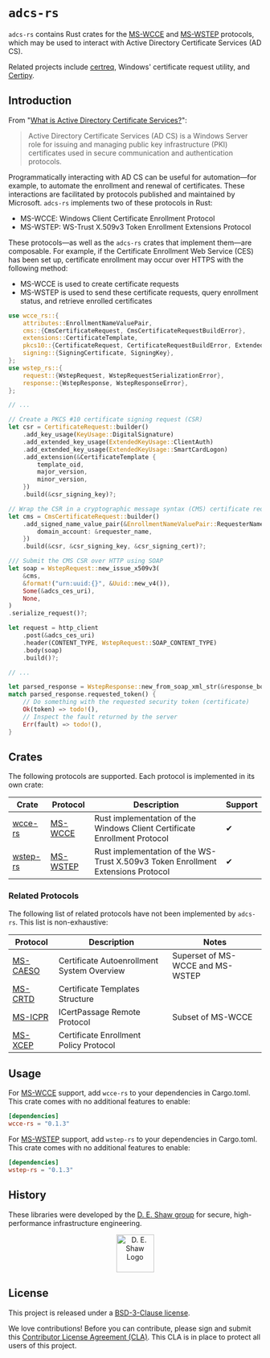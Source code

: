 # `adcs-rs`

`adcs-rs` contains Rust crates for the [MS-WCCE] and [MS-WSTEP] protocols, which may be used to interact with Active Directory Certificate Services (AD CS).

Related projects include [certreq](https://learn.microsoft.com/en-us/windows-server/administration/windows-commands/certreq_1), Windows' certificate request utility, and [Certipy](https://github.com/ly4k/Certipy).

## Introduction

From "[What is Active Directory Certificate Services?](https://learn.microsoft.com/en-us/windows-server/identity/ad-cs/active-directory-certificate-services-overview)":

> Active Directory Certificate Services (AD CS) is a Windows Server role for issuing and managing public key infrastructure (PKI) certificates used in secure communication and authentication protocols.

Programmatically interacting with AD CS can be useful for automation—for example, to automate the enrollment and renewal of certificates.
These interactions are facilitated by protocols published and maintained by Microsoft. `adcs-rs` implements two of these protocols in Rust:

- MS-WCCE: Windows Client Certificate Enrollment Protocol
- MS-WSTEP: WS-Trust X.509v3 Token Enrollment Extensions Protocol

These protocols—as well as the `adcs-rs` crates that implement them—are composable.
For example, if the Certificate Enrollment Web Service (CES) has been set up, certificate enrollment may occur over HTTPS with the following method:

- MS-WCCE is used to create certificate requests
- MS-WSTEP is used to send these certificate requests, query enrollment status, and retrieve enrolled certificates

```rust
use wcce_rs::{
    attributes::EnrollmentNameValuePair,
    cms::{CmsCertificateRequest, CmsCertificateRequestBuildError},
    extensions::CertificateTemplate,
    pkcs10::{CertificateRequest, CertificateRequestBuildError, ExtendedKeyUsage, KeyUsage},
    signing::{SigningCertificate, SigningKey},
};
use wstep_rs::{
    request::{WstepRequest, WstepRequestSerializationError},
    response::{WstepResponse, WstepResponseError},
};

// ...

// Create a PKCS #10 certificate signing request (CSR)
let csr = CertificateRequest::builder()
    .add_key_usage(KeyUsage::DigitalSignature)
    .add_extended_key_usage(ExtendedKeyUsage::ClientAuth)
    .add_extended_key_usage(ExtendedKeyUsage::SmartCardLogon)
    .add_extension(&CertificateTemplate {
        template_oid,
        major_version,
        minor_version,
    })
    .build(&csr_signing_key)?;

// Wrap the CSR in a cryptographic message syntax (CMS) certificate request to add additional request parameters
let cms = CmsCertificateRequest::builder()
    .add_signed_name_value_pair(&EnrollmentNameValuePair::RequesterName {
        domain_account: &requester_name,
    })
    .build(&csr, &csr_signing_key, &csr_signing_cert)?;

/// Submit the CMS CSR over HTTP using SOAP
let soap = WstepRequest::new_issue_x509v3(
    &cms,
    &format!("urn:uuid:{}", &Uuid::new_v4()),
    Some(&adcs_ces_uri),
    None,
)
.serialize_request()?;

let request = http_client
    .post(&adcs_ces_uri)
    .header(CONTENT_TYPE, WstepRequest::SOAP_CONTENT_TYPE)
    .body(soap)
    .build()?;

// ...

let parsed_response = WstepResponse::new_from_soap_xml_str(&response_body)?;
match parsed_response.requested_token() {
    // Do something with the requested security token (certificate)
    Ok(token) => todo!(),
    // Inspect the fault returned by the server
    Err(fault) => todo!(),
}
```

## Crates

The following protocols are supported.
Each protocol is implemented in its own crate:

| Crate               | Protocol   | Description                                                                      | Support |
| ------------------- | ---------- | -------------------------------------------------------------------------------- | ------- |
| [wcce-rs](wcce-rs/)   | [MS-WCCE]  | Rust implementation of the Windows Client Certificate Enrollment Protocol        | ✔       |
| [wstep-rs](wstep-rs/) | [MS-WSTEP] | Rust implementation of the WS-Trust X.509v3 Token Enrollment Extensions Protocol | ✔       |

### Related Protocols

The following list of related protocols have not been implemented by `adcs-rs`.
This list is non-exhaustive:

| Protocol   | Description                                | Notes                            |
| ---------- | ------------------------------------------ | -------------------------------- |
| [MS-CAESO] | Certificate Autoenrollment System Overview | Superset of MS-WCCE and MS-WSTEP |
| [MS-CRTD]  | Certificate Templates Structure            |                                  |
| [MS-ICPR]  | ICertPassage Remote Protocol               | Subset of MS-WCCE                |
| [MS-XCEP]  | Certificate Enrollment Policy Protocol     |                                  |

## Usage

For [MS-WCCE] support, add `wcce-rs` to your dependencies in Cargo.toml. This crate comes with no additional features to enable:

```toml
[dependencies]
wcce-rs = "0.1.3"
```

For [MS-WSTEP] support, add `wstep-rs` to your dependencies in Cargo.toml. This crate comes with no additional features to enable:

```toml
[dependencies]
wstep-rs = "0.1.3"
```

[MS-WCCE]: https://learn.microsoft.com/en-us/openspecs/windows_protocols/ms-wcce/446a0fca-7f27-4436-965d-191635518466
[MS-WSTEP]: https://learn.microsoft.com/en-us/openspecs/windows_protocols/ms-wstep/4766a85d-0d18-4fa1-a51f-e5cb98b752ea
[MS-CAESO]: https://download.microsoft.com/download/C/8/8/C8862966-5948-444D-87BD-07B976ADA28C/%5BMS-CAESO%5D.pdf
[MS-CRTD]: https://learn.microsoft.com/en-us/openspecs/windows_protocols/ms-crtd/4c6950e4-1dc2-4ae3-98c3-b8919bb73822
[MS-ICPR]: https://learn.microsoft.com/en-us/openspecs/windows_protocols/ms-icpr/9b8ed605-6b00-41d1-9a2a-9897e40678fc
[MS-XCEP]: https://learn.microsoft.com/en-us/openspecs/windows_protocols/ms-xcep/08ec4475-32c2-457d-8c27-5a176660a210

## History

These libraries were developed by the [D. E. Shaw group](https://www.deshaw.com/) for secure, high-performance infrastructure engineering.

<p align="center">
    <a href="https://www.deshaw.com">
       <img src="https://www.deshaw.com/assets/logos/blue_logo_417x125.png" alt="D. E. Shaw Logo" height="75" >
    </a>
</p>

## License

This project is released under a [BSD-3-Clause license](LICENSE.txt).

We love contributions! Before you can contribute, please sign and submit this [Contributor License Agreement (CLA)](https://www.deshaw.com/oss/cla).
This CLA is in place to protect all users of this project.
